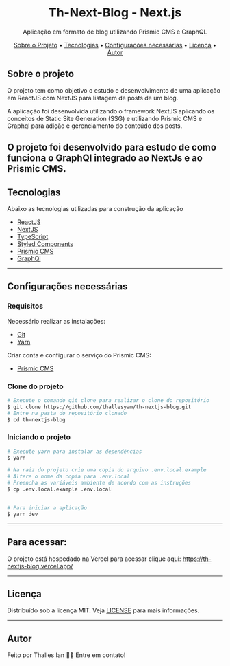 
<h1 align="center">
    Th-Next-Blog - Next.js
</h1>
<p align="center">Aplicação em formato de blog utilizando Prismic CMS e GraphQL</p>


<p align="center">
 <a href="#sobre-o-projeto">Sobre o Projeto</a> •
 <a href="#tecnologias">Tecnologias</a> •
 <a href="#configurações-necessárias">Configurações necessárias</a> •
 <a href="#licença">Licença</a> •
 <a href="#autor">Autor</a>
</p>

## Sobre o projeto

O projeto tem como objetivo o estudo e desenvolvimento de uma aplicação em ReactJS com NextJS para listagem de posts de um blog.

A aplicação foi desenvolvida utilizando o framework NextJS aplicando os conceitos de Static Site Generation (SSG) e utilizando Prismic CMS  e Graphql para adição e gerenciamento do conteúdo dos posts.

O projeto foi desenvolvido para estudo de como funciona o GraphQl integrado ao NextJs e ao Prismic CMS.
---

## Tecnologias

Abaixo as tecnologias utilizadas para construção da aplicação

- [ReactJS](https://reactjs.org/)
- [NextJS](https://nextjs.org/)
- [TypeScript](https://www.typescriptlang.org/)
- [Styled Components](https://styled-components.com/)
- [Prismic CMS](https://prismic.io/)
- [GraphQl](https://graphql.org/)

---

## Configurações necessárias

### **Requisitos**

Necessário realizar as instalações:

- [Git](https://git-scm.com/)
- [Yarn](https://classic.yarnpkg.com)

Criar conta e configurar o serviço do Prismic CMS:

- [Prismic CMS](https://prismic.io/)

### **Clone do projeto**

```bash
# Execute o comando git clone para realizar o clone do repositório
$ git clone https://github.com/thallesyam/th-nextjs-blog.git
# Entre na pasta do repositório clonado
$ cd th-nextjs-blog
```

### **Iniciando o projeto**

```bash
# Execute yarn para instalar as dependências
$ yarn

# Na raiz do projeto crie uma copia do arquivo .env.local.example
# Altere o nome da copia para .env.local
# Preencha as variáveis ambiente de acordo com as instruções
$ cp .env.local.example .env.local


# Para iniciar a aplicação
$ yarn dev

```
---

## Para acessar:

O projeto está hospedado na Vercel para acessar clique aqui:
https://th-nextjs-blog.vercel.app/

---

## Licença

Distribuído sob a licença MIT. Veja [LICENSE](LICENSE) para mais informações.

---

## Autor

Feito por Thalles Ian 👋🏽 Entre em contato!


